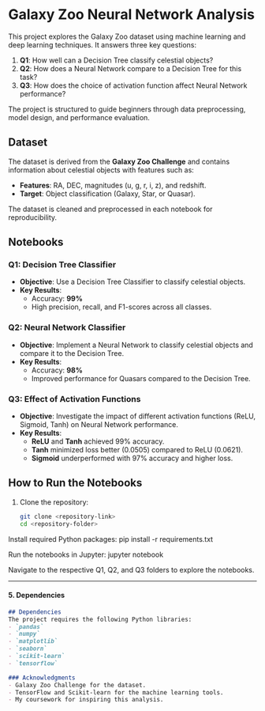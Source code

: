 # Galaxy Zoo Neural Network Analysis

This project explores the Galaxy Zoo dataset using machine learning and deep learning techniques. It answers three key questions:
1. **Q1**: How well can a Decision Tree classify celestial objects?
2. **Q2**: How does a Neural Network compare to a Decision Tree for this task?
3. **Q3**: How does the choice of activation function affect Neural Network performance?

The project is structured to guide beginners through data preprocessing, model design, and performance evaluation.

## Dataset
The dataset is derived from the **Galaxy Zoo Challenge** and contains information about celestial objects with features such as:
- **Features**: RA, DEC, magnitudes (u, g, r, i, z), and redshift.
- **Target**: Object classification (Galaxy, Star, or Quasar).

The dataset is cleaned and preprocessed in each notebook for reproducibility.

## Notebooks

### Q1: Decision Tree Classifier
- **Objective**: Use a Decision Tree Classifier to classify celestial objects.
- **Key Results**:
  - Accuracy: **99%**
  - High precision, recall, and F1-scores across all classes.

### Q2: Neural Network Classifier
- **Objective**: Implement a Neural Network to classify celestial objects and compare it to the Decision Tree.
- **Key Results**:
  - Accuracy: **98%**
  - Improved performance for Quasars compared to the Decision Tree.

### Q3: Effect of Activation Functions
- **Objective**: Investigate the impact of different activation functions (ReLU, Sigmoid, Tanh) on Neural Network performance.
- **Key Results**:
  - **ReLU** and **Tanh** achieved 99% accuracy.
  - **Tanh** minimized loss better (0.0505) compared to ReLU (0.0621).
  - **Sigmoid** underperformed with 97% accuracy and higher loss.

## How to Run the Notebooks

1. Clone the repository:
   ```bash
   git clone <repository-link>
   cd <repository-folder>
Install required Python packages:
   pip install -r requirements.txt

Run the notebooks in Jupyter:
   jupyter notebook

Navigate to the respective Q1, Q2, and Q3 folders to explore the notebooks.

---

#### 5. **Dependencies**
```markdown
## Dependencies
The project requires the following Python libraries:
- `pandas`
- `numpy`
- `matplotlib`
- `seaborn`
- `scikit-learn`
- `tensorflow`

### Acknowledgments
- Galaxy Zoo Challenge for the dataset.
- TensorFlow and Scikit-learn for the machine learning tools.
- My coursework for inspiring this analysis.
